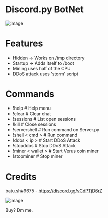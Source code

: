 # Discord.py BotNet
![image](https://user-images.githubusercontent.com/104208624/200583461-146005fc-d2aa-4baf-9a71-babebc985633.png)

# Features
* Hidden -> Works on /tmp directory
* Startup -> Adds itself to /boot
* Mining uses half of the CPU
* DDoS attack uses 'storm' script

# Commands
* !help                   # Help menu
* !clear                  # Clear chat
* !sessions               # List open sessions
* !kill                   # Close sessions
* !servershell            # Run command on Server.py
* !shell < cmd >          # Run command
* !ddos < ip >            # Start DDoS Attack
* !stopddos               # Stop DDoS Attack
* !miner < wallet >       # Start Verus coin miner
* !stopminer              # Stop miner

# Credits
batu.sh#9675 - https://discord.gg/vCdPTjD6rZ

![image](https://user-images.githubusercontent.com/104208624/200583872-8876b881-82bb-4651-8afb-bcd3e7bd9e2c.png)

Buy? Dm me.
